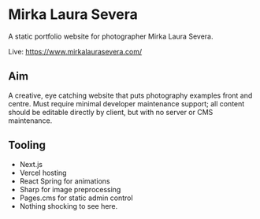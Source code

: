 # Mirka Laura Severa
A static portfolio website for photographer Mirka Laura Severa.

Live: https://www.mirkalaurasevera.com/

## Aim
A creative, eye catching website that puts photography examples front and centre. Must require minimal developer maintenance support; all content should be editable directly by client, but with no server or CMS maintenance.

## Tooling
* Next.js
* Vercel hosting
* React Spring for animations
* Sharp for image preprocessing
* Pages.cms for static admin control
* Nothing shocking to see here.
